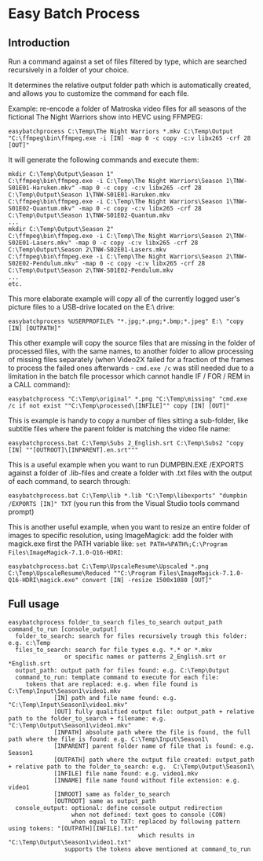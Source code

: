 # Easy Batch Process #

## Introduction ##

Run a command against a set of files filtered by type, which are searched recursively in a folder of your choice.

It determines the relative output folder path which is automatically created, and allows you to customize the command for each file.

Example: re-encode a folder of Matroska video files for all seasons of the fictional The Night Warriors show into HEVC using FFMPEG:

`easybatchprocess C:\Temp\The Night Warriors *.mkv C:\Temp\Output "C:\ffmpeg\bin\ffmpeg.exe -i [IN] -map 0 -c copy -c:v libx265 -crf 28 [OUT]"`

It will generate the following commands and execute them:

```
mkdir C:\Temp\Output\Season 1"
C:\ffmpeg\bin\ffmpeg.exe -i C:\Temp\The Night Warriors\Season 1\TNW-S01E01-Haruken.mkv" -map 0 -c copy -c:v libx265 -crf 28 C:\Temp\Output\Season 1\TNW-S01E01-Haruken.mkv
C:\ffmpeg\bin\ffmpeg.exe -i C:\Temp\The Night Warriors\Season 1\TNW-S01E02-Quantum.mkv" -map 0 -c copy -c:v libx265 -crf 28 C:\Temp\Output\Season 1\TNW-S01E02-Quantum.mkv
...
mkdir C:\Temp\Output\Season 2"
C:\ffmpeg\bin\ffmpeg.exe -i C:\Temp\The Night Warriors\Season 2\TNW-S02E01-Lasers.mkv" -map 0 -c copy -c:v libx265 -crf 28 C:\Temp\Output\Season 2\TNW-S02E01-Lasers.mkv
C:\ffmpeg\bin\ffmpeg.exe -i C:\Temp\The Night Warriors\Season 2\TNW-S02E02-Pendulum.mkv" -map 0 -c copy -c:v libx265 -crf 28 C:\Temp\Output\Season 2\TNW-S01E02-Pendulum.mkv
...
etc.
```

This more elaborate example will copy all of the currently logged user's picture files to a USB-drive located on the E:\ drive:

`easybatchprocess %USERPROFILE% "*.jpg;*.png;*.bmp;*.jpeg" E:\ "copy [IN] [OUTPATH]"`


This other example will copy the source files that are missing in the folder of processed files, with the same names, to another folder to allow processing of missing files separately (when Video2X failed for a fraction of the frames to process the failed ones afterwards - `cmd.exe /c` was still needed due to a limitation in the batch file processor which cannot handle IF / FOR / REM in a CALL command):

`easybatchprocess "C:\Temp\original" *.png "C:\Temp\missing" "cmd.exe /c if not exist ""C:\Temp\processed\[INFILE]"" copy [IN] [OUT]"`


This is example is handy to copy a number of files sitting a sub-folder, like subtitle files where the parent folder is matching the video file name:

`easybatchprocess.bat C:\Temp\Subs 2_English.srt C:\Temp\Subs2 "copy [IN] ""[OUTROOT]\[INPARENT].en.srt"""`


This is a useful example when you want to run DUMPBIN.EXE /EXPORTS against a folder of .lib-files and create a folder with .txt files with the output of each command, to search through:

`easybatchprocess.bat C:\Temp\lib *.lib "C:\Temp\libexports" "dumpbin /EXPORTS [IN]" TXT` (you run this from the Visual Studio tools command prompt)

This is another useful example, when you want to resize an entire folder of images to specific resolution, using ImageMagick: add the folder with magick.exe first the PATH variable like: `set PATH=%PATH%;C:\Program Files\ImageMagick-7.1.0-Q16-HDRI`:

`easybatchprocess.bat C:\Temp\UpscaleResume\Upscaled *.png C:\Temp\UpscaleResume\Reduced ""C:\Program Files\ImageMagick-7.1.0-Q16-HDRI\magick.exe" convert [IN] -resize 1500x1080 [OUT]"`

## Full usage ##

```
easybatchprocess folder_to_search files_to_search output_path command_to_run [console_output]
  folder_to_search: search for files recursively trough this folder: e.g. c:\Temp
  files_to_search: search for file types e.g. *.* or *.mkv
                or specific names or patterns 2_English.srt or *English.srt
  output_path: output path for files found: e.g. C:\Temp\Output
  command_to_run: template command to execute for each file:
     tokens that are replaced: e.g. when file found is C:\Temp\Input\Season1\video1.mkv
             [IN] path and file name found: e.g. "C:\Temp\Input\Season1\video1.mkv"
             [OUT] fully qualified output file: output_path + relative path to the folder_to_search + filename: e.g. "C:\Temp\Output\Season1\video1.mkv"
             [INPATH] absolute path where the file is found, the full path where the file is found: e.g. C:\Temp\Input\Season1\
             [INPARENT] parent folder name of file that is found: e.g. Season1
             [OUTPATH] path where the output file created: output_path + relative path to the folder_to_search: e.g.  C:\Temp\Output\Season1\
             [INFILE] file name found: e.g. video1.mkv
             [INNAME] file name found without file extension: e.g. video1
             [INROOT] same as folder_to_search
             [OUTROOT] same as output_path
  console_output: optional: define console output redirection
                  when not defined: text goes to console (CON)
                  when equal to TXT: replaced by following pattern using tokens: "[OUTPATH][INFILE].txt"
                                     which results in "C:\Temp\Output\Season1\video1.txt"
                supports the tokens above mentioned at command_to_run
```

